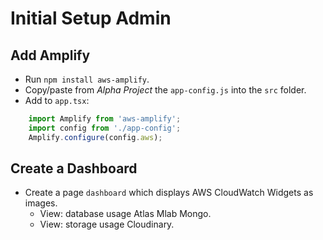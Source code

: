 # Initial Setup Admin

## Add Amplify
- Run `npm install aws-amplify`.
- Copy/paste from *Alpha Project* the `app-config.js` into the `src` folder.
- Add to `app.tsx`:
```javascript
    import Amplify from 'aws-amplify';
    import config from './app-config';
    Amplify.configure(config.aws);
```

## Create a Dashboard
- Create a page `dashboard` which displays AWS CloudWatch Widgets as images.
    - View: database usage Atlas Mlab Mongo.
    - View: storage usage Cloudinary.
